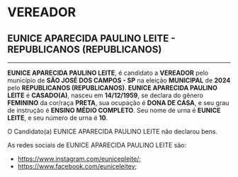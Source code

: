 # VEREADOR
## EUNICE APARECIDA PAULINO LEITE - REPUBLICANOS (REPUBLICANOS)
---
**EUNICE APARECIDA PAULINO LEITE**, é candidato a **VEREADOR** pelo município de **SÃO JOSÉ DOS CAMPOS - SP** na eleição **MUNICIPAL** de **2024** pelo **REPUBLICANOS (REPUBLICANOS)**.
**EUNICE APARECIDA PAULINO LEITE** é **CASADO(A)**, nasceu em **14/12/1959**, se declara do gênero **FEMININO** da cor/raça **PRETA**, sua ocupação é **DONA DE CASA**, e seu grau de instrução é **ENSINO MÉDIO COMPLETO**.
Seu nome de urna é **EUNICE LEITE**, e seu número de urna é **10**.

O Candidato(a) EUNICE APARECIDA PAULINO LEITE não declarou bens.


As redes sociais de EUNICE APARECIDA PAULINO LEITE são:
- https://www.instagram.com/eunicepleite/;
- https://www.facebook.com/euniceleitev;
